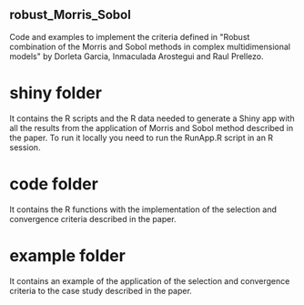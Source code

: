 ## robust_Morris_Sobol
Code and examples to implement the criteria defined in "Robust combination of the Morris and Sobol methods in complex multidimensional models" by Dorleta Garcia, Inmaculada Arostegui and Raul Prellezo.

# shiny folder 
It contains the R scripts and the R data needed to generate a Shiny app with all the results from the application of Morris and Sobol method described in the paper. To run it locally you need to run the RunApp.R script in an R session.

# code folder
It contains the R functions with the implementation of the selection and convergence criteria described in the paper.

# example folder
It contains an example of the application of the selection and convergence criteria to the case study described in the paper.

